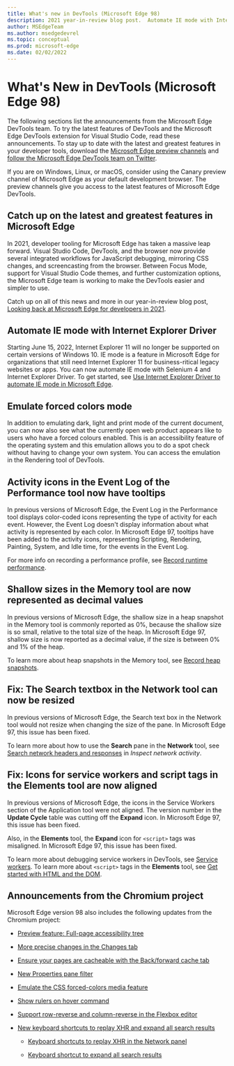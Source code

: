 ```yaml
---
title: What's new in DevTools (Microsoft Edge 98)
description: 2021 year-in-review blog post.  Automate IE mode with Internet Explorer Driver.  Emulate forced colors mode.  Tooltips for Activity icons in the Performance tool Event Log.  Shallow sizes in the Memory tool now shown as decimal values.  Network tool's Search textbox can now be resized.  And more.
author: MSEdgeTeam
ms.author: msedgedevrel
ms.topic: conceptual
ms.prod: microsoft-edge
ms.date: 02/02/2022
---
```

# What's New in DevTools (Microsoft Edge 98)

<!--
todo:
captures
compare result against work items
find "todo"
-->

The following sections list the announcements from the Microsoft Edge DevTools team.  To try the latest features of DevTools and the Microsoft Edge DevTools extension for Visual Studio Code, read these announcements.  To stay up to date with the latest and greatest features in your developer tools, download the [Microsoft Edge preview channels](https://www.microsoftedgeinsider.com/download) and [follow the Microsoft Edge DevTools team on Twitter](https://twitter.com/EdgeDevTools).

If you are on Windows, Linux, or macOS, consider using the Canary preview channel of Microsoft Edge as your default development browser.  The preview channels give you access to the latest features of Microsoft Edge DevTools.


<!-- ====================================================================== -->
<!-- 1 -->
## Catch up on the latest and greatest features in Microsoft Edge

<!-- Title: Year-in-review: Microsoft Edge for developers -->
<!-- Subtitle: Catch up on the latest in developer tooling from Microsoft Edge. -->

In 2021, developer tooling for Microsoft Edge has taken a massive leap forward.  Visual Studio Code, DevTools, and the browser now provide several integrated workflows for JavaScript debugging, mirroring CSS changes, and screencasting from the browser.  Between Focus Mode, support for Visual Studio Code themes, and further customization options, the Microsoft Edge team is working to make the DevTools easier and simpler to use.

Catch up on all of this news and more in our year-in-review blog post, [Looking back at Microsoft Edge for developers in 2021](https://blogs.windows.com/msedgedev/2022/01/19/looking-back-at-microsoft-edge-for-developers-in-2021/).


<!-- ====================================================================== -->
<!-- 2 -->
## Automate IE mode with Internet Explorer Driver

<!-- Title: New support for automating IE mode -->
<!-- Subtitle: Test your legacy websites and apps by automating IE mode with Internet Explorer Driver. -->

Starting June 15, 2022, Internet Explorer 11 will no longer be supported on certain versions of Windows 10. IE mode is a feature in Microsoft Edge for organizations that still need Internet Explorer 11 for business-ritical legacy websites or apps. You can now automate IE mode with Selenium 4 and Internet Explorer Driver. To get started, see [Use Internet Explorer Driver to automate IE mode in Microsoft Edge](../../../../webdriver-chromium/ie-mode.md).


<!-- ====================================================================== -->
<!-- 3 -->
## Emulate forced colors mode

<!-- Title: Emulation of forced colors in the Rendering tool -->
<!-- Subtitle: You can now do a spot check what your product will look like on a device running in forced colors mode without having to change your operating system settings. -->

In addition to emulating dark, light and print mode of the current document, you can now also see what the currently open web product appears like to users who have a forced colours enabled.  This is an accessibility feature of the operating system and this emulation allows you to do a spot check without having to change your own system. You can access the emulation in the Rendering tool of DevTools. 

<!--
![__.](../../media/2022/02/__.png)

Instructions for screenshot:
1. Go to a web site.
2. Open the Rendering Menu.
3. Scroll down to "Emulate CSS media feature 'forced-colors' and select 'forced-colors: active'.
-->


<!-- ====================================================================== -->
<!-- 4 -->
## Activity icons in the Event Log of the Performance tool now have tooltips

<!-- Title: Analyze runtime performance better with the Event Log in the Performance tool -->
<!-- Subtitle: Activity icons in the Event Log now have tooltips indicating the type of activity for each event: scripting, rendering, or painting. -->

<!-- todo: check rewording of subtitle after capture -->

In previous versions of Microsoft Edge, the Event Log in the Performance tool displays color-coded icons representing the type of activity for each event.  However, the Event Log doesn't display information about what activity is represented by each color.  In Microsoft Edge 97, tooltips have been added to the activity icons, representing Scripting, Rendering, Painting, System, and Idle time, for the events in the Event Log.

<!--
![__.](../../media/2022/02/__.png)
<!-- In Microsoft Edge Canary, or any channel v98+:
Navigate to The Air Horner
Open DevTools > Performance
Start recording a profile. Press the airhorn a few times (mute if you don't want the noise to bother you)
Stop recording the profile
in the bottom pane, you can see the Summary view breaks down time with colors representing scripting, painting, etc.
Now navigate to the Event Log
Hover over any of the activity icons (the color boxes) for each event and you'll see a tooltip that matches the colors/activities from the Summary section -->

For more info on recording a performance profile, see [Record runtime performance](../../../evaluate-performance/reference.md#record-runtime-performance).


<!-- ====================================================================== -->
<!-- 5 -->
## Shallow sizes in the Memory tool are now represented as decimal values


<!-- Title: Better understand shallow sizes in the Memory tool -->
<!-- Subtitle: The Memory tool has been updated to report shallow size in decimal values as a percentage of the heap. -->

In previous versions of Microsoft Edge, the shallow size in a heap snapshot in the Memory tool is commonly reported as 0%, because the shallow size is so small, relative to the total size of the heap.  In Microsoft Edge 97, shallow size is now reported as a decimal value, if the size is between 0% and 1% of the heap.

<!--
![__.](../../media/2022/02/__.png)
<!--
Navigate to The Air Horner
Open DevTools > Memory tool
Take a heap snapshot
Note that the shallow size reported as a percentage now shows some decimal values
If you have time, repeat this in Microsoft Edge 97 in Stable (before it updates on 2/3) and you should see the past behavior. -->

To learn more about heap snapshots in the Memory tool, see [Record heap snapshots](../../../memory-problems/heap-snapshots.md).


<!-- ====================================================================== -->
<!-- 6 -->
## Fix: The Search textbox in the Network tool can now be resized

<!-- Title: Fix: the Resize the Search textbox in the Network tool -->
<!-- Subtitle: Now, resizing the Search pane in the Network tool also resizes the Search textbox. -->

In previous versions of Microsoft Edge, the Search text box in the Network tool would not resize when changing the size of the pane.  In Microsoft Edge 97, this issue has been fixed.

<!--
![__.](../../media/2022/02/__.png)
<!--
In Microsoft Edge 97, in Stable before 98 is promoted to Stable on 2/3:
Navigate to: Microsoft Edge documentation - Microsoft Edge Development | Microsoft Docs
Open DevTools > Network
Select the Search icon (the magnifying glass) in the Network tool
Resize the Search sidebar
Note that the size of the textbox doesn't change as you resize the sidebar/pane
Repeat steps 1-5 in Microsoft Edge Canary, or Beta, anything v98+ and you'll see that now the Search textbox resizes as the pane is resized. Refer to the PR and bug in the comments for more info. -->

To learn more about how to use the **Search** pane in the **Network** tool, see [Search network headers and responses](../../../network/index.md#search-network-headers-and-responses) in _Inspect network activity_.


<!-- ====================================================================== -->
<!-- 7 -->
## Fix: Icons for service workers and script tags in the Elements tool are now aligned

<!-- Title: Fix: Icons and tags in the DevTools are now aligned -->
<!-- Subtitle: Icons for service workers and script tags in the Elements tool now appear as expected. -->



<!-- part 1 -->

In previous versions of Microsoft Edge, the icons in the Service Workers section of the Application tool were not aligned.  The version number in the **Update Cycle** table was cutting off the **Expand** icon.  In Microsoft Edge 97, this issue has been fixed.

<!--
before:
![The icons in the Service Workers section of the Application tool were not aligned.  The version number in the Update Cycle table was cutting off the Expand icon.](../../media/2022/02/__.png)
after:
![The icons in the Service Workers section of the Application tool are now aligned.  The Expand icon is fully visible.](../../media/2022/02/__.png)

The following instructions work for getting the NEW behavior.
To get screenshots of the old behavior, recommend using Stable (before it updates to 88) [Stable has been updated to 98].  Or, get images from the PRs and bugs.

1. Navigate to The Air Horner.
2. Open DevTools.
3. Go to the Application tool > Service Worker.
   Note that you can expand/collapse each row of the Update Cycle table under the Version column.
-->


<!-- part 2 -->

Also, in the **Elements** tool, the **Expand**<!--icon png--> icon for `<script>` tags was misaligned.  In Microsoft Edge 97, this issue has been fixed.

<!--
before:
![In the Elements tool, the Expand icon for '<script>' tags was misaligned.](../../media/2022/02/__.png)
after:
![In the Elements tool, the Expand icon for '<script>' tags is now correctly aligned.](../../media/2022/02/__.png)
-->
<!--
The following instructions work for getting the new behavior.
To get screenshots of the old behavior, recommend using Stable (before it updates to 88) [Stable has been updated to 98].  Or, get images from the PRs and bugs.

1. Navigate to The Air Horner.
2. Open DevTools > Elements.
   Note that you can expand/collapse the last <script> tag before the closing </body> tag and that the <script> tag is aligned with all the other ones.
-->

To learn more about debugging service workers in DevTools, see [Service workers](../../../progressive-web-apps/index.md#service-workers).  To learn more about `<script>` tags in the **Elements** tool, see [Get started with HTML and the DOM](../../../beginners/html.md).


<!-- ====================================================================== -->
## Announcements from the Chromium project

Microsoft Edge version 98 also includes the following updates from the Chromium project:

* [Preview feature: Full-page accessibility tree](https://developer.chrome.com/blog/new-in-devtools-98/#a11y-tree)

* [More precise changes in the Changes tab](https://developer.chrome.com/blog/new-in-devtools-98/#changes)

* [Ensure your pages are cacheable with the Back/forward cache tab](https://developer.chrome.com/blog/new-in-devtools-98/#bfcache)

* [New Properties pane filter](https://developer.chrome.com/blog/new-in-devtools-98/#properties)

* [Emulate the CSS forced-colors media feature](https://developer.chrome.com/blog/new-in-devtools-98/#forced-colors)

* [Show rulers on hover command](https://developer.chrome.com/blog/new-in-devtools-98/#show-rulers)

* [Support row-reverse and column-reverse in the Flexbox editor](https://developer.chrome.com/blog/new-in-devtools-98/#flexbox-editor)

* [New keyboard shortcuts to replay XHR and expand all search results](https://developer.chrome.com/blog/new-in-devtools-98/#shortcuts)

   * [Keyboard shortcuts to replay XHR in the Network panel](https://developer.chrome.com/blog/new-in-devtools-98/#replay-xhr)

   * [Keyboard shortcut to expand all search results](https://developer.chrome.com/blog/new-in-devtools-98/#toggle-search-result)


<!-- ====================================================================== -->
<!-- uncomment if content is copied from developer.chrome.com to this page -->
<!--
> [!NOTE]
> Portions of this page are modifications based on work created and [shared by Google](https://developers.google.com/terms/site-policies) and used according to terms described in the [Creative Commons Attribution 4.0 International License](https://creativecommons.org/licenses/by/4.0).
> The original page for announcements from the Chromium project is [What's New In DevTools (Chrome 98)](https://developer.chrome.com/blog/new-in-devtools-98) and is authored by [Jecelyn Yeen](https://developers.google.com/web/resources/contributors#jecelynyeen) (Developer advocate working on Chrome DevTools at Google).
-->


<!-- ====================================================================== -->
<!-- uncomment if content is copied from developer.chrome.com to this page -->
<!--
[![Creative Commons License.](https://i.creativecommons.org/l/by/4.0/88x31.png)](https://creativecommons.org/licenses/by/4.0)
This work is licensed under a [Creative Commons Attribution 4.0 International License](https://creativecommons.org/licenses/by/4.0).
-->
